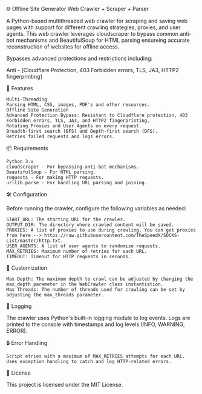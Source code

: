 🌐 Offline Site Generator
Web Crawler + Scraper + Parser

A Python-based multithreaded web crawler for scraping and saving web pages with support for different crawling strategies, proxies, and user agents. This web crawler leverages cloudscraper to bypass common anti-bot mechanisms and BeautifulSoup for HTML parsing ensureing accurate reconstruction of websites for offline access.

Bypasses advanced protections and restrictions including:

Anti - [Cloudflare Protection,
403 Forbidden errors,
TLS,
JA3,
HTTP2 fingerprinting]
   
🚀 Features

    Multi-Threading
    Parsing HTML, CSS, images, PDF's and other resources.
    Offline Site Generation
    Advanced Protection Bypass: Resistant to Cloudflare protection, 403 Forbidden errors, TLS, JA3, and HTTP2 fingerprinting.
    Rotating Proxies and User Agents on every request.
    Breadth-first search (BFS) and Depth-first search (DFS).
    Retries failed requests and logs errors.

📦 Requirements

    Python 3.x
    cloudscraper - For bypassing anti-bot mechanisms.
    BeautifulSoup - For HTML parsing.
    requests - For making HTTP requests.
    urllib.parse - For handling URL parsing and joining.


🛠️ Configuration

Before running the crawler, configure the following variables as needed:

    START_URL: The starting URL for the crawler.
    OUTPUT_DIR: The directory where crawled content will be saved.
    PROXIES: A list of proxies to use during crawling. You can get proxies from here --> https://raw.githubusercontent.com/TheSpeedX/SOCKS-List/master/http.txt.
    USER_AGENTS: A list of user agents to randomize requests.
    MAX_RETRIES: Maximum number of retries for each URL.
    TIMEOUT: Timeout for HTTP requests in seconds.

🔄 Customization

    Max Depth: The maximum depth to crawl can be adjusted by changing the max_depth parameter in the WebCrawler class instantiation.
    Max Threads: The number of threads used for crawling can be set by adjusting the max_threads parameter.

📜 Logging

The crawler uses Python's built-in logging module to log events. Logs are printed to the console with timestamps and log levels (INFO, WARNING, ERROR).

🔒 Error Handling

    Script etries with a maximum of MAX_RETRIES attempts for each URL.
    Uses exception handling to catch and log HTTP-related errors.


📝 License

This project is licensed under the MIT License.
